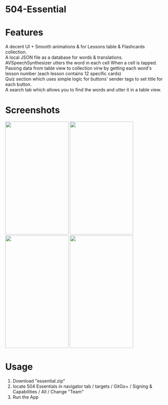 # 504-Essential
# Features
A decent UI + Smooth animations & for Lessons table & Flashcards collection.<br/>
A local JSON file as a database for words & translations. <br/>
AVSpeechSynthesizer utters the word in each cell When a cell is tapped.<br/>
Passing data from table view to collection virw by getting each word's lesson number (each lesson contains 12 specific cards)<br/>
Quiz section which uses simple logic for buttons' sender tags to set title for each button.<br/>
A search tab which allows you to find the words and utter it in a table view.<br/>

# Screenshots
<img src= "https://user-images.githubusercontent.com/30705391/158631779-2b29bb4d-6f14-4001-882f-83fdd3070b98.PNG" width="200" height="355.55">  <img src= "https://user-images.githubusercontent.com/30705391/158631792-f971f7c6-171c-4df7-8d06-9063f5378a4e.PNG" width="200" height="355.55">  <img src= "https://user-images.githubusercontent.com/30705391/158631825-c38c4c1a-2cb5-45ef-9a57-bac1ab409aa5.PNG" width="200" height="355.55">  <img src= "https://user-images.githubusercontent.com/30705391/158631818-cdd313c6-a3a1-48f5-b560-471c41207609.PNG" width="200" height="355.55">

# Usage

1. Download "essential.zip"  <br/>
2. locate 504 Essentials in navigator tab / targets / GitGo+ / Signing & Capabilities / All / Change "Team" <br/>
3. Run the App <br/>
